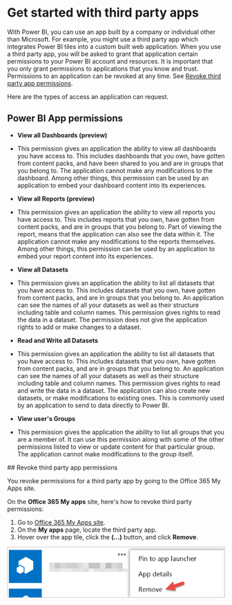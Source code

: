 <properties
   pageTitle="Power BI get started with third party apps"
   description="Power BI get started with third party apps"
   services="powerbi"
   documentationCenter=""
   authors="dvana"
   manager="mblythe"
   backup=""
   editor=""
   tags=""
   qualityFocus="no"
   qualityDate=""/>

<tags
   ms.service="powerbi"
   ms.devlang="NA"
   ms.topic="get-started-article"
   ms.tgt_pltfrm="NA"
   ms.workload="powerbi"
   ms.date="04/20/2016"
   ms.author="derrickv"/>

# Get started with third party apps

With Power BI, you can use an app built by a company or individual other than Microsoft. For example, you might use a third party app which integrates Power BI tiles into a custom built web application. When you use a third party app, you will be asked to grant that application certain permissions to your Power BI account and resources. It is important that you only grant permissions to applications that you know and trust. Permissions to an application can be revoked at any time. See [Revoke third party app permissions](#revoke).

Here are the types of access an application can request.

## Power BI App permissions

-	**View all Dashboards (preview)**

  - This permission gives an application the ability to view all dashboards you have access to. This includes dashboards that you own, have gotten from content packs, and have been shared to you and are in groups that you belong to. The application cannot make any modifications to the dashboard. Among other things, this permission can be used by an application to embed your dashboard content into its experiences.

-	**View all Reports (preview)**

  - This permission gives an application the ability to view all reports you have access to. This includes reports that you own, have gotten from content packs, and are in groups that you belong to. Part of viewing the report, means that the application can also see the data within it. The application cannot make any modifications to the reports themselves. Among other things, this permission can be used by an application to embed your report content into its experiences.

-	**View all Datasets**

  - This permission gives an application the ability to list all datasets that you have access to. This includes datasets that you own, have gotten from content packs, and are in groups that you belong to. An application can see the names of all your datasets as well as their structure including table and column names. This permission gives rights to read the data in a dataset. The permission does not give the application rights to add or make changes to a dataset.

-	**Read and Write all Datasets**

  - This permission gives an application the ability to list all datasets that you have access to. This includes datasets that you own, have gotten from content packs, and are in groups that you belong to. An application can see the names of all your datasets as well as their structure including table and column names. This permission gives rights to read and write the data in a dataset. The application can also create new datasets, or make modifications to existing ones. This is commonly used by an application to send to data directly to Power BI.

-	**View user's Groups**

  -  This permission gives the application the ability to list all groups that you are a member of. It can use this permission along with some of the other permissions listed to view or update content for that particular group. The application cannot make modifications to the group itself.

<a name="revoke"/>
## Revoke third party app permissions

You revoke permissions for a third party app by going to the Office 365 My Apps site.

On the **Office 365 My apps** site, here's how to revoke third party permissions:

1. Go to [Office 365 My Apps site](https://portal.office.com/myapps).
2. On the **My apps** page, locate the third party app.
3. Hover over the app tile, click the **(...)** button, and click **Remove**.

  ![](media/powerbi-service-power-bi-get-started-third-party-apps/remove.png)
